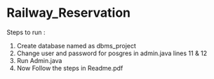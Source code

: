# Railway_Reservation

Steps to run :

1. Create database named as dbms_project
2. Change user and password for posgres in admin.java lines 11 & 12
3. Run Admin.java
4. Now Follow the steps in Readme.pdf
